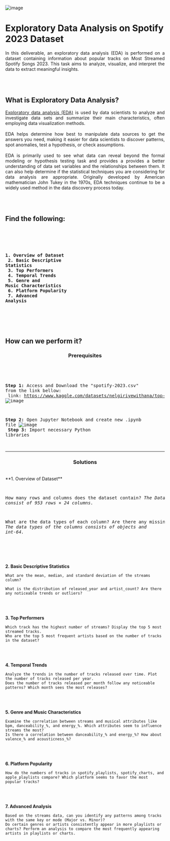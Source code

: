 ![image](https://media.licdn.com/dms/image/v2/D4D12AQEFDU4XuJP11w/article-cover_image-shrink_600_2000/article-cover_image-shrink_600_2000/0/1698229402254?e=2147483647&v=beta&t=7mnB7C9BMj6bXQwypYXIwFoQuZ5vItSRLZ0Ox9qvMKA)


# Exploratory Data Analysis on Spotify 2023 Dataset

<p align="justify">In this deliverable, an exploratory data analysis (EDA) is performed on a dataset containing information about popular tracks on Most Streamed Spotify Songs 2023. This task aims to analyze, visualize, and interpret the data to extract meaningful insights.</p>
<br>
<br>
  
## What is Exploratory Data Analysis?

<p align="justify"><a href="https://www.example.com](https://www.ibm.com/topics/exploratory-data-analysis">Exploratory data analysis (EDA)</a> is used by data scientists to analyze and investigate data sets and summarize their main characteristics, often employing data visualization methods.<br><br>EDA helps determine how best to manipulate data sources to get the answers you need, making it easier for data scientists to discover patterns, spot anomalies, test a hypothesis, or check assumptions.<br><br>EDA is primarily used to see what data can reveal beyond the formal modeling or hypothesis testing task and provides a provides a better understanding of data set variables and the relationships between them. It can also help determine if the statistical techniques you are considering for data analysis are appropriate. Originally developed by American mathematician John Tukey in the 1970s, EDA techniques continue to be a widely used method in the data discovery process today.</p>
<br>
<br>
 
## Find the following:
<br>
<pre> 

**1. Overview of Dataset<br>
2. Basic Descriptive Statistics<br>
3. Top Performers<br>
4. Temporal Trends<br>
5. Genre and Music Characteristics<br>
6. Platform Popularity<br>
7. Advanced Analysis<br>**

</pre>
<br>
<br>

## How can we perform it?

<h3 align="center">Prerequisites</h3>
<br>
<pre>
  
**Step 1:** Access and Download the "spotify-2023.csv" from the link bellow:<br>
link: https://www.kaggle.com/datasets/nelgiriyewithana/top-spotify-songs-2023/data
![image](https://github.com/user-attachments/assets/d6cb1a80-85be-4cf5-807d-f9cc47542fc9)
<br>

**Step 2:** Open Jupyter Notebook and create new .ipynb file
![image](https://github.com/user-attachments/assets/35b2a80c-4ca6-4d30-94f8-a1039309f70b)
<br>
**Step 3:** Import necessary Python libraries
<br>
</pre>

<hr>
<h3 align="center">Solutions</h3>
<br>
**1. Overview of Dataset**
<br>
<pre>

How many rows and columns does the dataset contain?
    _The Dataset consist of 953 rows × 24 columns._

What are the data types of each column? Are there any missing values?
    _The data types of the columns consists of objects and int-64._
  
</pre>
<br>
<br>

**2. Basic Descriptive Statistics**
<br>
```
What are the mean, median, and standard deviation of the streams column?

What is the distribution of released_year and artist_count? Are there any noticeable trends or outliers?
```
<br>
<br>

**3. Top Performers**
<br>
```
Which track has the highest number of streams? Display the top 5 most streamed tracks.
Who are the top 5 most frequent artists based on the number of tracks in the dataset?
```
<br>
<br>

**4. Temporal Trends**
<br>
```
Analyze the trends in the number of tracks released over time. Plot the number of tracks released per year.
Does the number of tracks released per month follow any noticeable patterns? Which month sees the most releases?
```
<br>
<br>

**5. Genre and Music Characteristics**
<br>
```
Examine the correlation between streams and musical attributes like bpm, danceability_%, and energy_%. Which attributes seem to influence streams the most?
Is there a correlation between danceability_% and energy_%? How about valence_% and acousticness_%?
```
<br>
<br>

**6. Platform Popularity**
<br>
```
How do the numbers of tracks in spotify_playlists, spotify_charts, and apple_playlists compare? Which platform seems to favor the most popular tracks?
```
<br>
<br>

**7. Advanced Analysis**
<br>
```
Based on the streams data, can you identify any patterns among tracks with the same key or mode (Major vs. Minor)?
Do certain genres or artists consistently appear in more playlists or charts? Perform an analysis to compare the most frequently appearing artists in playlists or charts.
```
<br>
<br>


